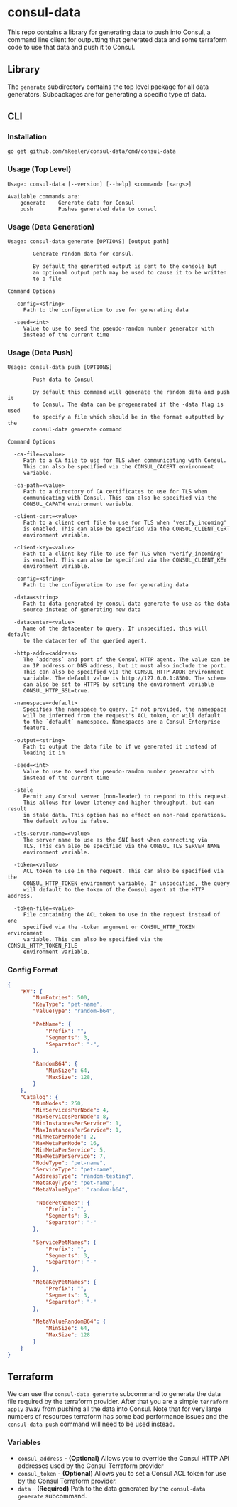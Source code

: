 # consul-data
This repo contains a library for generating data to push into Consul, a command line client for outputting that generated data and some terraform code to use that data and push it to Consul.

## Library

The `generate` subdirectory contains the top level package for all data generators. Subpackages are for generating a specific type of data.

## CLI

### Installation

`go get github.com/mkeeler/consul-data/cmd/consul-data`

### Usage (Top Level)

```
Usage: consul-data [--version] [--help] <command> [<args>]

Available commands are:
    generate    Generate data for Consul
    push        Pushes generated data to consul
``` 

### Usage (Data Generation)

```
Usage: consul-data generate [OPTIONS] [output path]

        Generate random data for consul.

        By default the generated output is sent to the console but
        an optional output path may be used to cause it to be written
        to a file

Command Options

  -config=<string>
     Path to the configuration to use for generating data

  -seed=<int>
     Value to use to seed the pseudo-random number generator with
     instead of the current time
```

### Usage (Data Push)

```
Usage: consul-data push [OPTIONS]

        Push data to Consul

        By default this command will generate the random data and push it
        to Consul. The data can be pregenerated if the -data flag is used
        to specify a file which should be in the format outputted by the
        consul-data generate command

Command Options

  -ca-file=<value>
     Path to a CA file to use for TLS when communicating with Consul.
     This can also be specified via the CONSUL_CACERT environment
     variable.

  -ca-path=<value>
     Path to a directory of CA certificates to use for TLS when
     communicating with Consul. This can also be specified via the
     CONSUL_CAPATH environment variable.

  -client-cert=<value>
     Path to a client cert file to use for TLS when 'verify_incoming'
     is enabled. This can also be specified via the CONSUL_CLIENT_CERT
     environment variable.

  -client-key=<value>
     Path to a client key file to use for TLS when 'verify_incoming'
     is enabled. This can also be specified via the CONSUL_CLIENT_KEY
     environment variable.

  -config=<string>
     Path to the configuration to use for generating data

  -data=<string>
     Path to data generated by consul-data generate to use as the data
     source instead of generating new data

  -datacenter=<value>
     Name of the datacenter to query. If unspecified, this will default
     to the datacenter of the queried agent.

  -http-addr=<address>
     The `address` and port of the Consul HTTP agent. The value can be
     an IP address or DNS address, but it must also include the port.
     This can also be specified via the CONSUL_HTTP_ADDR environment
     variable. The default value is http://127.0.0.1:8500. The scheme
     can also be set to HTTPS by setting the environment variable
     CONSUL_HTTP_SSL=true.

  -namespace=<default>
     Specifies the namespace to query. If not provided, the namespace
     will be inferred from the request's ACL token, or will default
     to the `default` namespace. Namespaces are a Consul Enterprise
     feature.

  -output=<string>
     Path to output the data file to if we generated it instead of
     loading it in

  -seed=<int>
     Value to use to seed the pseudo-random number generator with
     instead of the current time

  -stale
     Permit any Consul server (non-leader) to respond to this request.
     This allows for lower latency and higher throughput, but can result
     in stale data. This option has no effect on non-read operations.
     The default value is false.

  -tls-server-name=<value>
     The server name to use as the SNI host when connecting via
     TLS. This can also be specified via the CONSUL_TLS_SERVER_NAME
     environment variable.

  -token=<value>
     ACL token to use in the request. This can also be specified via the
     CONSUL_HTTP_TOKEN environment variable. If unspecified, the query
     will default to the token of the Consul agent at the HTTP address.

  -token-file=<value>
     File containing the ACL token to use in the request instead of one
     specified via the -token argument or CONSUL_HTTP_TOKEN environment
     variable. This can also be specified via the CONSUL_HTTP_TOKEN_FILE
     environment variable.
```

### Config Format

```json
{
    "KV": {
        "NumEntries": 500,
        "KeyType": "pet-name",
        "ValueType": "random-b64",
        
        "PetName": {
            "Prefix": "",
            "Segments": 3,
            "Separator": "-",
        },
        
        "RandomB64": {
            "MinSize": 64,
            "MaxSize": 128,
        }
    },
    "Catalog": {
        "NumNodes": 250,
        "MinServicesPerNode": 4,
        "MaxServicesPerNode": 8,
        "MinInstancesPerService": 1,
        "MaxInstancesPerService": 1,
        "MinMetaPerNode": 2,
        "MaxMetaPerNode": 16,
        "MinMetaPerService": 5,
        "MaxMetaPerService": 7,
        "NodeType": "pet-name",
        "ServiceType": "pet-name",
        "AddressType": "random-testing",
        "MetaKeyType": "pet-name",
        "MetaValueType": "random-b64",
        
         "NodePetNames": {
            "Prefix": "",
            "Segments": 3,
            "Separator": "-"
        },
        
        "ServicePetNames": {
            "Prefix": "",
            "Segments": 3,
            "Separator": "-"
        },
        
        "MetaKeyPetNames": {
            "Prefix": "",
            "Segments": 3,
            "Separator": "-"
        },
        
        "MetaValueRandomB64": {
            "MinSize": 64,
            "MaxSize": 128
        }
    }
}
```

## Terraform

We can use the `consul-data generate` subcommand to generate the data file required by the terraform provider. After that you are a simple `terraform apply` away from pushing all the data into Consul. Note that for very large
numbers of resources terraform has some bad performance issues and the `consul-data push` command will need to be used instead.

### Variables

* `consul_address` - **(Optional)** Allows you to override the Consul HTTP API addresses used by the Consul Terraform provider
* `consul_token` - **(Optional)** Allows you to set a Consul ACL token for use by the Consul Terraform provider.
* `data` - **(Required)** Path to the  data generated by the `consul-data generate` subcommand.

